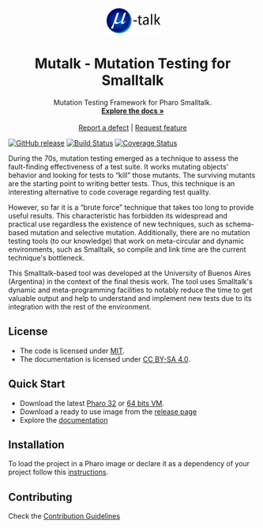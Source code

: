 <p align="center"><img src="assets/logos/111x55.png">
 <h1 align="center">Mutalk - Mutation Testing for Smalltalk</h1>
  <p align="center">
    Mutation Testing Framework for Pharo Smalltalk.
    <br>
    <a href="docs/"><strong>Explore the docs »</strong></a>
    <br>
    <br>
    <a href="https://github.com/nchillo/mutalk/issues/new?labels=Type%3A+Defect">Report a defect</a>
    |
    <a href="https://github.com/nchillo/mutalk/issues/new?labels=Type%3A+Feature">Request feature</a>
  </p>
</p>

[![GitHub release](https://img.shields.io/github/release/nchillo/mutalk.svg)](https://github.com/nchillo/mutalk/releases/latest)
[![Build Status](https://travis-ci.com/nchillo/mutalk.svg?branch=release-candidate)](https://travis-ci.com/nchillo/mutalk)
[![Coverage Status](https://coveralls.io/repos/github/nchillo/mutalk/badge.svg?branch=release-candidate)](https://coveralls.io/github/nchillo/mutalk?branch=release-candidate)

During the 70s, mutation testing emerged as a technique to assess the fault-finding effectiveness of a test suite. It works mutating objects' behavior and looking for tests to “kill” those mutants. The surviving mutants are the starting point to writing better tests. Thus, this technique is an interesting alternative to code coverage regarding test quality.

However, so far it is a “brute force” technique that takes too long to provide useful results. This characteristic has forbidden its widespread and practical use regardless the existence of new techniques, such as schema-based mutation and selective mutation. Additionally, there are no mutation testing tools (to our knowledge) that work on meta-circular and dynamic environments, such as Smalltalk, so compile and link time are the current technique's bottleneck.

This Smalltalk-based tool was developed at the University of Buenos Aires (Argentina) in the context of the final thesis work. The tool uses Smalltalk's dynamic and meta-programming facilities to notably reduce the time to get valuable output and help to understand and implement new tests due to its integration with the rest of the environment.

## License

- The code is licensed under [MIT](LICENSE).
- The documentation is licensed under [CC BY-SA 4.0](http://creativecommons.org/licenses/by-sa/4.0/).

## Quick Start

- Download the latest [Pharo 32](https://get.pharo.org/) or [64 bits VM](https://get.pharo.org/64/).
- Download a ready to use image from the [release page](https://github.com/nchillo/mutalk/releases/latest)
- Explore the [documentation](docs/)

## Installation

To load the project in a Pharo image or declare it as a dependency of your project follow this [instructions](docs/Installation.md).

## Contributing

Check the [Contribution Guidelines](CONTRIBUTING.md)
